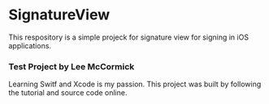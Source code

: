 # SignatureView
This respository is a simple projeck for signature view for signing  in iOS applications.

### Test Project by Lee McCormick
Learning Switf and Xcode is my passion. This project was built by following the tutorial and source code online.
